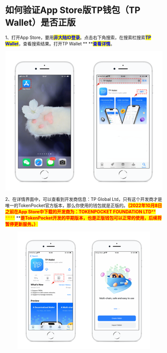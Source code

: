 # 如何验证App Store版TP钱包（TP Wallet）是否正版

1、打开App Store，要用<mark style="color:blue;">**非大陆ID登录**</mark>。点击右下角搜索，在搜索栏搜索<mark style="color:blue;">**TP Wallet**</mark>，查看搜索结果。打开TP Wallet ** **<mark style="color:blue;">**查看详情**</mark>。

![](<../../.gitbook/assets/1 (4).png>)

2、在详情界面中，可以查看到开发商信息：TP Global Ltd，只有这个开发商才是唯一的TokenPocket官方版本，那么你使用的钱包就是正版的。<mark style="color:red;">**（2022年10月8日之前在App Store中下载的开发商为：TOKENPOCKET FOUNDATION LTD**</mark><mark style="color:red;">** **</mark><mark style="color:red;"><mark style="color:orange;">****<mark style="color:orange;"></mark><mark style="color:red;">** **</mark><mark style="color:red;">**是TokenPocket开发的早期版本，也是正版钱包可以正常的使用，后续将暂停更新服务。）**</mark>

<figure><img src="../../.gitbook/assets/2 (4).png" alt=""><figcaption></figcaption></figure>
